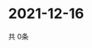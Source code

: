 # 2021-12-16
  共 0条

  <!-- BEGIN -->
  <!-- 最后更新时间Thu Dec 16 2021 08:09:10 GMT+0000 (Coordinated Universal Time) -->
  
  <!-- END -->
  
  